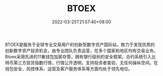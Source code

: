 ﻿---
weight: 
title: "BTOEX"
description: "BTOEX是服务于全球专业交易用户…"
date: 2022-03-25T21:57:40+08:00
lastmod: 2022-03-25T16:45:40+08:00
draft: false
authors: ["Metabd"]
featuredImage: "btoex.webp"
link: ""
tags: ["交易所","BTOEX"]
categories: ["navigation"]
navigation: ["交易所"]
lightgallery: true
toc: true
pinned: false
recommend: false
recommend1: false
---
BTOEX是服务于全球专业交易用户的创新型数字资产国际站，致力于发现优质的创新数字资产投资机会，由专业团队负责运营，在多个国家和地区均有交易业务。Btoex采用先进的11重钱包加密存管，拥有银行级别的安全框架。合约系统引入比特币第三方现货指数行情，行情公开透明，支持投资者查验，无任何操纵空间。在钱包安全、风控体系、运营及客户服务体系等方面均处于领先地位。

